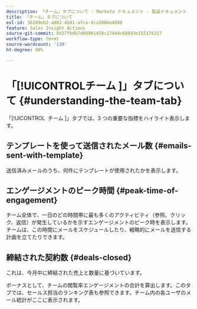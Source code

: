 ```yaml
---
description: 「チーム」タブについて - Marketo ドキュメント - 製品ドキュメント
title: 「チーム」タブについて
exl-id: 36189eb2-a802-4601-afca-dca3006e4608
feature: Sales Insight Actions
source-git-commit: 0d37fbdb7d08901458c1744dc68893e155176327
workflow-type: tm+mt
source-wordcount: '139'
ht-degree: 90%

---
```


# 「[!UICONTROL &#x200B; チーム &#x200B;]」タブについて {#understanding-the-team-tab}

「[!UICONTROL &#x200B; チーム &#x200B;]」タブでは、3 つの重要な指標をハイライト表示します。

## テンプレートを使って送信されたメール数 {#emails-sent-with-template}

送信済みメールのうち、何件にテンプレートが使用されたかを表示します。

## エンゲージメントのピーク時間 {#peak-time-of-engagement}

チーム全体で、一日のどの時間帯に最も多くのアクティビティ（参照、クリック、返信）が発生しているかを示すエンゲージメントのピーク時を表示します。チームは、この時間にメールをスケジュールしたり、戦略的にメールを送信する計画を立てたりできます。

## 締結された契約数 {#deals-closed}

これは、今月中に締結された売上と数量に基づいています。

ボーナスとして、チームの閲覧率エンゲージメントの合計を算出します。このタブでは、セールス担当のランキング表も参照できます。チーム内の各ユーザのメール統計がここに表示されます。
